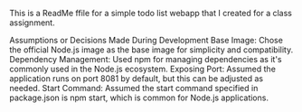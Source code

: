 This is a ReadMe ffile for a simple todo list webapp that I created for a class assignment.

Assumptions or Decisions Made During Development Base Image: Chose the official Node.js image as the base image for simplicity and compatibility. Dependency Management: Used npm for managing dependencies as it's commonly used in the Node.js ecosystem. Exposing Port: Assumed the application runs on port 8081 by default, but this can be adjusted as needed. Start Command: Assumed the start command specified in package.json is npm start, which is common for Node.js applications.
